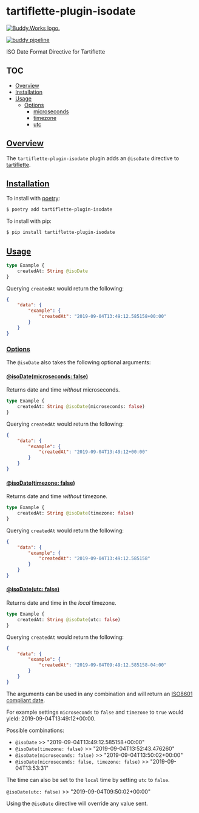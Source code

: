 # tartiflette-plugin-isodate

<a href="https://buddy.works"><img src="https://assets.buddy.works/automated-dark.svg" alt="Buddy.Works logo."></img></a>

[![buddy pipeline](https://app.buddy.works/benriggleman/tartiflette-plugin-isodate/pipelines/pipeline/208276/badge.svg?token=ff05a3fb6bb08b48350b4170e0c447aa3ccc198abbddd48c222205c3c61a7cff "buddy pipeline")](https://app.buddy.works/benriggleman/tartiflette-plugin-isodate/pipelines/pipeline/208276)

ISO Date Format Directive for Tartiflette

## TOC
- [Overview](#overview)
- [Installation](#install)
- [Usage](#usage)
    - [Options](#usage-options)
        - [microseconds](#usage-options-microseconds)
        - [timezone](#usage-options-timezone)
        - [utc](#usage-options-utc)


## [Overview](#overview)

The `tartiflette-plugin-isodate` plugin adds an `@isoDate` directive to [tartiflette](https://github.com/tartiflette/tartiflette).

## [Installation](#install)

To install with [poetry](https://poetry.eustace.io):

```sh
$ poetry add tartiflette-plugin-isodate
```

To install with pip:

```sh
$ pip install tartiflette-plugin-isodate
```

## [Usage](#usage)

```graphql
type Example {
    createdAt: String @isoDate
}
```

Querying `createdAt` would return the following:

```json
{
    "data": {
        "example": {
            "createdAt": "2019-09-04T13:49:12.585158+00:00"
        }
    }
}
```


### [Options](#usage-options)

The `@isoDate` also takes the following optional arguments:

#### [@isoDate(microseconds: false)](#usage-options-microseconds)

Returns date and time _without_ microseconds.

```graphql
type Example {
    createdAt: String @isoDate(microseconds: false)
}
```

Querying `createdAt` would return the following:

```json
{
    "data": {
        "example": {
            "createdAt": "2019-09-04T13:49:12+00:00"
        }
    }
}
```

#### [@isoDate(timezone: false)](#usage-options-timezone)

Returns date and time _without_ timezone.

```graphql
type Example {
    createdAt: String @isoDate(timezone: false)
}
```

Querying `createdAt` would return the following:

```json
{
    "data": {
        "example": {
            "createdAt": "2019-09-04T13:49:12.585158"
        }
    }
}
```

#### [@isoDate(utc: false)](#usage-options-utc)

Returns date and time in the _local_ timezone.

```graphql
type Example {
    createdAt: String @isoDate(utc: false)
}
```

Querying `createdAt` would return the following:

```json
{
    "data": {
        "example": {
            "createdAt": "2019-09-04T09:49:12.585158-04:00"
        }
    }
}
```


The arguments can be used in any combination and will return an [ISO8601 compliant date](https://en.wikipedia.org/wiki/ISO_8601).

For example settings `microseconds` to `false` and `timezone` to `true` would yield: 2019-09-04T13:49:12+00:00.

Possible combinations:

- `@isoDate` >> "2019-09-04T13:49:12.585158+00:00"
- `@isoDate(timezone: false)` >> "2019-09-04T13:52:43.476260"
- `@isoDate(microseconds: false)` >> "2019-09-04T13:50:02+00:00"
- `@isoDate(microseconds: false, timezone: false)` >> "2019-09-04T13:53:31"

The time can also be set to the `local` time by setting `utc` to `false`.  

`@isoDate(utc: false)` >> "2019-09-04T09:50:02+00:00"

Using the `@isoDate` directive will override any value sent.